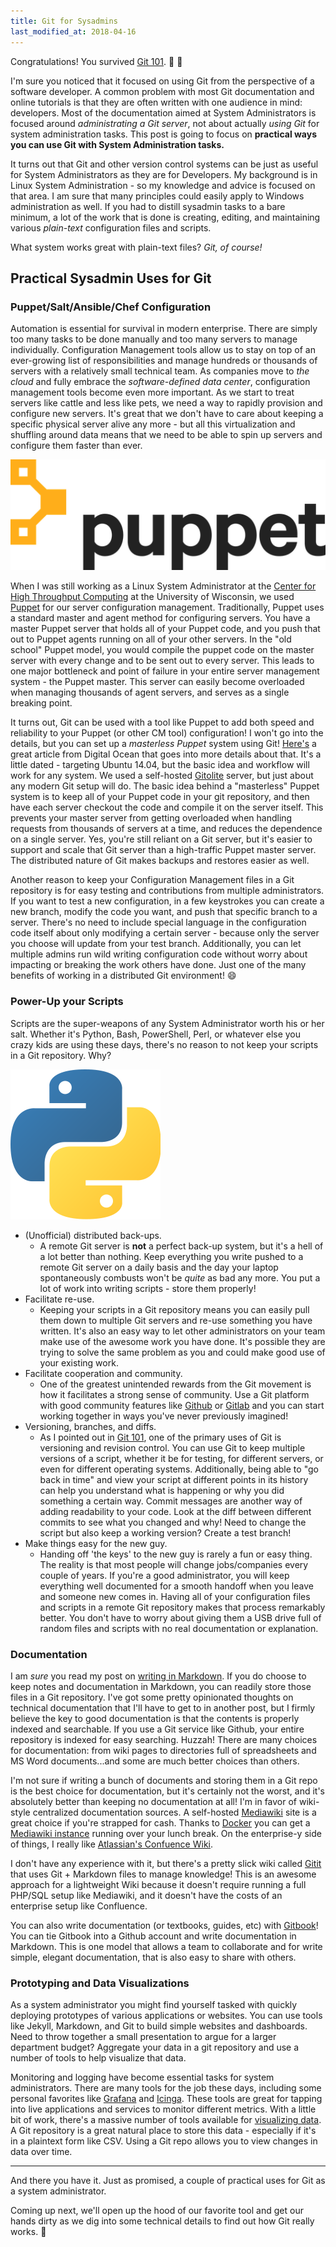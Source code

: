 ```yaml
---
title: Git for Sysadmins
last_modified_at: 2018-04-16
---
```


Congratulations! You survived [Git 101](/2018/04/09/git-101.html). :tada: :tada:

I'm sure you noticed that it focused on using Git from the perspective of a
software developer. A common problem with most Git documentation and online tutorials
is that they are often written with one audience in mind: developers. Most of the
documentation aimed at System Administrators is focused around *administrating
a Git server*, not about actually *using Git* for system administration tasks. This
post is going to focus on **practical ways you can use Git with System
Administration tasks.**

It turns out that Git and other version control systems can be just as useful
for System Administrators as they are for Developers. My background is in Linux
System Administration - so my knowledge and advice is focused on that area. I am
sure that many principles could easily apply to Windows administration as well.
If you had to distill sysadmin tasks to a bare minimum, a lot of the work that
is done is creating, editing, and maintaining various *plain-text* configuration
files and scripts.

What system works great with plain-text files? *Git, of course!*

## Practical Sysadmin Uses for Git

### Puppet/Salt/Ansible/Chef Configuration
Automation is essential for survival in modern enterprise. There are simply too
many tasks to be done manually and too many servers to manage individually.
Configuration Management tools allow us to stay on top of an ever-growing list
of responsibilities and manage hundreds or thousands of servers with a
relatively small technical team. As companies move to *the cloud* and fully
embrace the *software-defined data center*, configuration management tools
become even more important. As we start to treat servers like cattle and less
like pets, we need a way to rapidly provision and configure new servers. It's
great that we don't have to care about keeping a specific physical server alive
any more - but all this virtualization and shuffling around data means that we
need to be able to spin up servers and configure them faster than ever.

![](/assets/images/puppet_logo.png)

When I was still working as a Linux System Administrator at the
[Center for High Throughput Computing](http://chtc.cs.wisc.edu/) at the
University of Wisconsin, we used [Puppet](https://puppet.com/) for our server
configuration management. Traditionally, Puppet uses a standard master and agent
method for configuring servers. You have a master Puppet server that holds all
of your Puppet code, and you push that out to Puppet agents running on
all of your other servers. In the "old school" Puppet model, you would compile
the puppet code on the master server with every change and to be sent out to
every server. This leads to one major bottleneck and point of failure in your
entire server management system - the Puppet master. This server can easily become
overloaded when managing thousands of agent servers, and serves as a single
breaking point.

It turns out, Git can be used with a tool like Puppet to add both speed and
reliability to your Puppet (or other CM tool) configuration! I won't go into the
details, but you can set up a *masterless Puppet* system using Git!
[Here's](https://www.digitalocean.com/community/tutorials/how-to-set-up-a-masterless-puppet-environment-on-ubuntu-14-04)
a great article from Digital Ocean that goes into more details about that. It's
a little dated - targeting Ubuntu 14.04, but the basic idea and workflow will
work for any system. We used a self-hosted [Gitolite](http://gitolite.com/gitolite/)
server, but just about any modern Git setup will do. The basic idea behind a
"masterless" Puppet system is to keep all of your Puppet code in your git
repository, and then have each server checkout the code and compile it on the
server itself. This prevents your master server from getting overloaded when
handling requests from thousands of servers at a time, and reduces the dependence
on a single server. Yes, you're still reliant on a Git server, but it's easier
to support and scale that Git server than a high-traffic Puppet master server.
The distributed nature of Git makes backups and restores easier as well.

Another reason to keep your Configuration Management files in a Git repository
is for easy testing and contributions from multiple administrators. If you want
to test a new configuration, in a few keystrokes you can create a new branch,
modify the code you want, and push that specific branch to a server. There's no
need to include special language in the configuration code itself about only
modifying a certain server - because only the server you choose will update from
your test branch. Additionally, you can let multiple admins run wild writing
configuration code without worry about impacting or breaking the work others
have done. Just one of the many benefits of working in a distributed Git
environment! :smile:

### Power-Up your Scripts

Scripts are the super-weapons of any System Administrator worth his or her salt.
Whether it's Python, Bash, PowerShell, Perl, or whatever else you crazy kids are
using these days, there's no reason to not keep your scripts in a Git repository.
Why?

![](/assets/images/python_logo.png)

* (Unofficial) distributed back-ups.
  * A remote Git server is **not** a perfect back-up system, but it's a hell of
  a lot better than nothing. Keep everything you write pushed to a remote Git
  server on a daily basis and the day your laptop spontaneously combusts won't be
  *quite* as bad any more. You put a lot of work into writing scripts - store
  them properly!
* Facilitate re-use.
  * Keeping your scripts in a Git repository means you can easily pull them down
  to multiple Git servers and re-use something you have written. It's also an
  easy way to let other administrators on your team make use of the awesome work
  you have done. It's possible they are trying to solve the same problem as you
  and could make good use of your existing work.
* Facilitate cooperation and community.
  * One of the greatest unintended rewards from the Git movement is how
  it facilitates a strong sense of community. Use a Git platform with good
  community features like [Github](https://enterprise.github.com/home) or
  [Gitlab](https://about.gitlab.com/) and you can start working together in ways
  you've never previously imagined!
* Versioning, branches, and diffs.
  * As I pointed out in [Git 101](/2018/04/09/git-101.html), one of the primary
  uses of Git is versioning and revision control. You can use Git to keep
  multiple versions of a script, whether it be for testing, for different
  servers, or even for different operating systems. Additionally,
  being able to "go back in time" and view your script at different points in
  its history can help you understand what is happening or why you did something
  a certain way. Commit messages are another way of adding readability to your code.
  Look at the diff between different commits to see what you changed and why!
  Need to change the script but also keep a working version? Create a test
  branch!
* Make things easy for the new guy.
  * Handing off 'the keys' to the new guy is rarely a fun or easy thing. The
  reality is that most people will change jobs/companies every couple of years.
  If you're a good administrator, you will keep everything well documented for a
  smooth handoff when you leave and someone new comes in. Having all of your
  configuration files and scripts in a remote Git repository makes that process
  remarkably better. You don't have to worry about giving them a USB drive full
  of random files and scripts with no real documentation or explanation.

### Documentation

I am *sure* you read my post on [writing in Markdown](/2018/04/03/why-markdown.html).
If you do choose to keep notes and documentation in Markdown, you can readily
store those files in a Git repository. I've got some pretty opinionated thoughts
on technical documentation that I'll have to get to in another post, but I firmly
believe the key to good documentation is that the contents is properly indexed
and searchable. If you use a Git service like Github, your entire repository is
indexed for easy searching. Huzzah! There are many choices for documentation:
from wiki pages to directories full of spreadsheets and MS Word documents...and
some are much better choices than others.

I'm not sure if writing a bunch of documents and storing them in a Git repo is
the best choice for documentation, but it's certainly not the worst, and it's
absolutely better than keeping no documentation at all! I'm in favor of wiki-style
centralized documentation sources. A self-hosted [Mediawiki](https://www.mediawiki.org/wiki/MediaWiki)
site is a great choice if you're strapped for cash. Thanks to [Docker](https://www.docker.com/)
you can get a [Mediawiki instance](https://hub.docker.com/r/_/mediawiki/) running
over your lunch break. On the enterprise-y side of things, I really like
[Atlassian's Confuence Wiki](https://www.atlassian.com/software/confluence/why-wiki-collaboration-software).

I don't have any experience with it, but there's a pretty slick wiki called
[Gitit](https://github.com/jgm/gitit) that uses Git + Markdown files to manage
knowledge! This is an awesome approach for a lightweight Wiki because it doesn't
require running a full PHP/SQL setup like Mediawiki, and it doesn't have the
costs of an enterprise setup like Confluence.

You can also write documentation (or textbooks, guides, etc) with
[Gitbook](https://www.gitbook.com/)! You can tie Gitbook into a Github account
and write documentation in Markdown. This is one model that allows a team to
collaborate and for write simple, elegant documentation, that is also easy to
share with others.

### Prototyping and Data Visualizations

As a system administrator you might find yourself tasked with quickly deploying
prototypes of various applications or websites. You can use tools like Jekyll,
Markdown, and Git to build simple websites and dashboards. Need to throw
together a small presentation to argue for a larger department budget? Aggregate
your data in a git repository and use a number of tools to help visualize that
data.

Monitoring and logging have become essential tasks for system administrators.
There are many tools for the job these days, including some personal favorites
like [Grafana](https://grafana.com/) and [Icinga](https://www.icinga.com/). These
tools are great for tapping into live applications and services to monitor different
metrics. With a little bit of work, there's a massive number of tools available for
[visualizing data](https://github.com/topics/data-visualization). A Git
repository is a great natural place to store this data - especially if it's in
a plaintext form like CSV. Using a Git repo allows you to view changes in data
over time.

----

And there you have it. Just as promised, a couple of practical uses for Git as a system
administrator.

Coming up next, we'll open up the hood of our favorite tool and get our hands
dirty as we dig into some technical details to find out how Git really works. :wrench:
